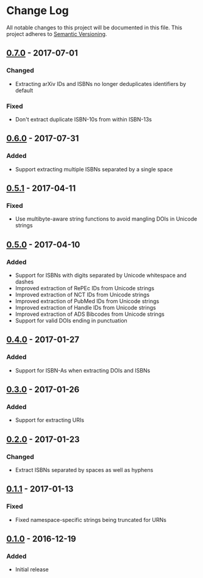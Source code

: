 # Change Log
All notable changes to this project will be documented in this file. This
project adheres to [Semantic Versioning](http://semver.org/).

## [0.7.0] - 2017-07-01
### Changed
- Extracting arXiv IDs and ISBNs no longer deduplicates identifiers by default

### Fixed
- Don't extract duplicate ISBN-10s from within ISBN-13s

## [0.6.0] - 2017-07-31
### Added
- Support extracting multiple ISBNs separated by a single space

## [0.5.1] - 2017-04-11
### Fixed
- Use multibyte-aware string functions to avoid mangling DOIs in Unicode strings

## [0.5.0] - 2017-04-10
### Added
- Support for ISBNs with digits separated by Unicode whitespace and dashes
- Improved extraction of RePEc IDs from Unicode strings
- Improved extraction of NCT IDs from Unicode strings
- Improved extraction of PubMed IDs from Unicode strings
- Improved extraction of Handle IDs from Unicode strings
- Improved extraction of ADS Bibcodes from Unicode strings
- Support for valid DOIs ending in punctuation

## [0.4.0] - 2017-01-27
### Added
- Support for ISBN-As when extracting DOIs and ISBNs

## [0.3.0] - 2017-01-26
### Added
- Support for extracting URIs

## [0.2.0] - 2017-01-23
### Changed
- Extract ISBNs separated by spaces as well as hyphens

## [0.1.1] - 2017-01-13
### Fixed
- Fixed namespace-specific strings being truncated for URNs

## [0.1.0] - 2016-12-19
### Added
- Initial release

[0.1.0]: https://github.com/altmetric/php-identifiers/releases/tag/v0.1.0
[0.1.1]: https://github.com/altmetric/php-identifiers/releases/tag/v0.1.1
[0.2.0]: https://github.com/altmetric/php-identifiers/releases/tag/v0.2.0
[0.3.0]: https://github.com/altmetric/php-identifiers/releases/tag/v0.3.0
[0.4.0]: https://github.com/altmetric/php-identifiers/releases/tag/v0.4.0
[0.5.0]: https://github.com/altmetric/php-identifiers/releases/tag/v0.5.0
[0.5.1]: https://github.com/altmetric/php-identifiers/releases/tag/v0.5.1
[0.6.0]: https://github.com/altmetric/php-identifiers/releases/tag/v0.6.0
[0.7.0]: https://github.com/altmetric/php-identifiers/releases/tag/v0.7.0
